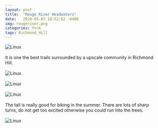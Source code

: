 ```yaml
---
layout: post
title:  "Rouge River Headwaters"
date:   2020-05-07 18:52:52 -0400
img: rougeriver.png
categories: York
tags: Richmond_Hill
---
```


![Linux]({{site.baseurl}}/images/rougeriver.png)
<br>
<br>
It is one the best trails surrounded by a upscale community in Richmond Hill.
<br>
<br>
![Linux]({{site.baseurl}}/images/rougeriver1.jpg)
<br>
<br>
![Linux]({{site.baseurl}}/images/rougeriver2.jpg)
<br>
<br>
![Linux]({{site.baseurl}}/images/rougeriver3.jpg)
<br>
<br>
The tail is really good for biking in the summer. There are lots of sharp turns, do not get too excited otherwise you could run into the trees.
<br>
<br>
![Linux]({{site.baseurl}}/images/rougeriver4.jpg)
